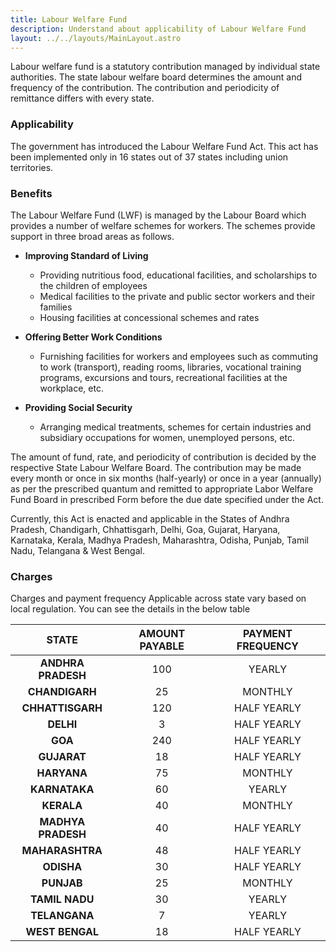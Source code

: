 ```yaml
---
title: Labour Welfare Fund
description: Understand about applicability of Labour Welfare Fund
layout: ../../layouts/MainLayout.astro
---
```


Labour welfare fund is a statutory contribution managed by individual state authorities. The state labour welfare board determines the amount and frequency of the contribution. The contribution and periodicity of remittance differs with every state. 

### Applicability 

The government has introduced the Labour Welfare Fund Act. This act has been implemented only in 16 states out of 37 states including union territories.

### Benefits 

The Labour Welfare Fund (LWF) is managed by the Labour Board which provides a number of welfare schemes for workers. The schemes provide support in three broad areas as follows.

* **Improving Standard of Living**
    * Providing nutritious food, educational facilities, and scholarships to the children of employees
    * Medical facilities to the private and public sector workers and their families
    * Housing facilities at concessional schemes and rates
    
* **Offering Better Work Conditions**
    * Furnishing facilities for workers and employees such as commuting to work (transport), reading rooms, libraries, vocational training programs, excursions and tours, recreational facilities at the workplace, etc.

* **Providing Social Security**
    * Arranging medical treatments, schemes for certain industries and subsidiary occupations for women, unemployed persons, etc.

The amount of fund, rate, and periodicity of contribution is decided by the respective State Labour Welfare Board. The contribution may be made every month or once in six months (half-yearly) or once in a year (annually) as per the prescribed quantum and remitted to appropriate Labor Welfare Fund Board in prescribed Form before the due date specified under the Act.

Currently, this Act is enacted and applicable in the States of Andhra Pradesh, Chandigarh, Chhattisgarh, Delhi, Goa, Gujarat, Haryana, Karnataka, Kerala, Madhya Pradesh, Maharashtra, Odisha, Punjab, Tamil Nadu, Telangana & West Bengal.

### Charges

Charges and payment frequency Applicable across state vary based on local regulation. You can see the details in the below table

| **STATE**          | **AMOUNT PAYABLE** | **PAYMENT FREQUENCY** |
|:------------------:|:------------------:|:----------------------:|
| **ANDHRA PRADESH** | 100                | YEARLY                 |
| **CHANDIGARH**     | 25                 | MONTHLY                |
| **CHHATTISGARH**   | 120                | HALF YEARLY            |
| **DELHI**          | 3                  | HALF YEARLY            |
| **GOA**            | 240                | HALF YEARLY            |
| **GUJARAT**        | 18                 | HALF YEARLY            |
| **HARYANA**        | 75                 | MONTHLY                |
| **KARNATAKA**      | 60                 | YEARLY                 |
| **KERALA**         | 40                 | MONTHLY                |
| **MADHYA PRADESH** | 40                 | HALF YEARLY            |
| **MAHARASHTRA**    | 48                 | HALF YEARLY            |
| **ODISHA**         | 30                 | HALF YEARLY            |
| **PUNJAB**         | 25                 | MONTHLY                |
| **TAMIL NADU**     | 30                 | YEARLY                 |
| **TELANGANA**      | 7                  | YEARLY                 |
| **WEST BENGAL**    | 18                 | HALF YEARLY            |
